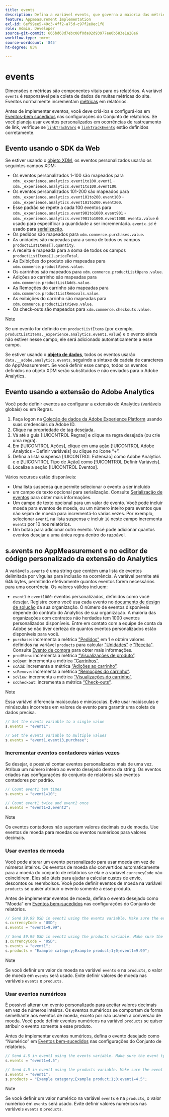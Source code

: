 ```yaml
---
title: events
description: Defina a variável events, que governa a maioria das métricas do site.
feature: Appmeasurement Implementation
exl-id: 6ef99ee5-40c3-4ff2-a75d-c97f2e8ec1f8
role: Admin, Developer
source-git-commit: 665bd68d7ebc08f0da02d93977ee0b583e1a28e6
workflow-type: tm+mt
source-wordcount: '845'
ht-degree: 85%

---
```


# events

Dimensões e métricas são componentes vitais para os relatórios. A variável `events` é responsável pela coleta de dados de muitas métricas do site. Eventos normalmente incrementam [métricas](/help/components/metrics/overview.md) em relatórios.

Antes de implementar eventos, você deve criá-los e configurá-los em [Eventos-bem sucedidos](/help/admin/admin/c-manage-report-suites/c-edit-report-suites/conversion-var-admin/c-success-events/success-event.md) nas configurações do Conjunto de relatórios. Se você planeja usar eventos personalizados em ocorrências de rastreamento de link, verifique se [`linkTrackVars`](../../config-vars/linktrackvars.md) e [`linkTrackEvents`](../../config-vars/linktrackevents.md) estão definidos corretamente.

## Evento usando o SDK da Web

Se estiver usando o [objeto XDM](/help/implement/aep-edge/xdm-var-mapping.md), os eventos personalizados usarão os seguintes campos XDM:

* Os eventos personalizados 1-100 são mapeados para `xdm._experience.analytics.event1to100.event1` - `xdm._experience.analytics.event1to100.event100`.
* Os eventos personalizados 101-200 são mapeados para `xdm._experience.analytics.event101to200.event100` - `xdm._experience.analytics.event101to200.event200`.
* Esse padrão se repete a cada 100 eventos para `xdm._experience.analytics.event901to1000.event901` - `xdm._experience.analytics.event901to1000.event1000`. `eventx.value` é usado para especificar a quantidade a ser incrementada. `eventx.id` é usado para [serialização](event-serialization.md).
* Os pedidos são mapeados para `xdm.commerce.purchases.value`.
* As unidades são mapeadas para a soma de todos os campos `productListItems[].quantity`.
* A receita é mapeada para a soma de todos os campos `productListItems[].priceTotal`.
* As Exibições do produto são mapeadas para `xdm.commerce.productViews.value`.
* Os carrinhos são mapeados para `xdm.commerce.productListOpens.value`.
* Adições ao carrinho são mapeadas para `xdm.commerce.productListAdds.value`.
* As Remoções do carrinho são mapeadas para `xdm.commerce.productListRemovals.value`.
* As exibições do carrinho são mapeadas para `xdm.commerce.productListViews.value`.
* Os check-outs são mapeados para `xdm.commerce.checkouts.value`.

>[!NOTE]
>
>Se um evento for definido em `productListItems` (por exemplo, `productListItems._experience.analytics.event1.value`) e o evento ainda não estiver nesse campo, ele será adicionado automaticamente a esse campo.

Se estiver usando o [**objeto de dados**](/help/implement/aep-edge/data-var-mapping.md), todos os eventos usarão `data.__adobe.analytics.events`, seguindo a sintaxe da cadeia de caracteres do AppMeasurement. Se você definir esse campo, todos os eventos definidos no objeto XDM serão substituídos e não enviados para o Adobe Analytics.

## Evento usando a extensão do Adobe Analytics

Você pode definir eventos ao configurar a extensão do Analytics (variáveis globais) ou em Regras.

1. Faça logon na [Coleção de dados da Adobe Experience Platform](https://experience.adobe.com/data-collection) usando suas credenciais da Adobe ID.
2. Clique na propriedade de tag desejada.
3. Vá até a guia [!UICONTROL Regras] e clique na regra desejada (ou crie uma regra).
4. Em [!UICONTROL Ações], clique em uma ação [!UICONTROL Adobe Analytics - Definir variáveis] ou clique no ícone “+”.
5. Defina a lista suspensa [!UICONTROL Extensão] como Adobe Analytics e o [!UICONTROL Tipo de Ação] como [!UICONTROL Definir Variáveis].
6. Localize a seção [!UICONTROL Eventos].

Vários recursos estão disponíveis:

* Uma lista suspensa que permite selecionar o evento a ser incluído
* um campo de texto opcional para serialização. Consulte [Serialização de eventos](event-serialization.md) para obter mais informações.
* Um campo de texto opcional para um valor de evento. Você pode incluir moeda para eventos de moeda, ou um número inteiro para eventos que não sejam de moeda para incrementá-lo várias vezes. Por exemplo, selecionar `event1` na lista suspensa e incluir `10` neste campo incrementa `event1` por 10 nos relatórios.
* Um botão para adicionar outro evento. Você pode adicionar quantos eventos desejar a uma única regra dentro do razoável.

## s.events no AppMeasurement e no editor de código personalizado da extensão do Analytics

A variável `s.events` é uma string que contém uma lista de eventos delimitada por vírgulas para inclusão na ocorrência. A variável permite até 64k bytes, permitindo efetivamente quantos eventos forem necessários para uma ocorrência. Os valores válidos incluem:

* `event1` e `event1000`: eventos personalizados, definidos como você desejar. Registre como você usa cada evento no [documento de design de solução](../../../prepare/solution-design.md) da sua organização. O número de eventos disponíveis depende do contrato do Analytics de sua organização. A maioria das organizações com contratos não herdados tem 1000 eventos personalizados disponíveis. Entre em contato com a equipe de conta da Adobe se não tiver certeza de quantos eventos personalizados estão disponíveis para você.
* `purchase`: incrementa a métrica [&quot;Pedidos&quot;](/help/components/metrics/orders.md) em 1 e obtém valores definidos na variável `products` para calcular [&quot;Unidades&quot;](/help/components/metrics/units.md) e [&quot;Receita&quot;](/help/components/metrics/revenue.md). Consulte [Evento de compra](event-purchase.md) para obter mais informações.
* `prodView`: incrementa a métrica [“Visualizações de produto”](/help/components/metrics/product-views.md).
* `scOpen`: incrementa a métrica [“Carrinhos”](/help/components/metrics/carts.md).
* `scAdd`: incrementa a métrica [“Adições ao carrinho”](/help/components/metrics/cart-additions.md).
* `scRemove`: incrementa a métrica [“Remoções do carrinho”](/help/components/metrics/cart-removals.md).
* `scView`: incrementa a métrica [“Visualizações do carrinho”](/help/components/metrics/cart-views.md).
* `scCheckout`: incrementa a métrica [“Check-outs”](/help/components/metrics/checkouts.md).

>[!NOTE]
>
>Essa variável diferencia maiúsculas e minúsculas. Evite usar maiúsculas e minúsculas incorretas em valores de evento para garantir uma coleta de dados precisa.

```js
// Set the events variable to a single value
s.events = "event1";

// Set the events variable to multiple values
s.events = "event1,event13,purchase";
```

### Incrementar eventos contadores várias vezes

Se desejar, é possível contar eventos personalizados mais de uma vez. Atribua um número inteiro ao evento desejado dentro da string. Os eventos criados nas configurações do conjunto de relatórios são eventos contadores por padrão.

```js
// Count event1 ten times
s.events = "event1=10";

// Count event1 twice and event2 once
s.events = "event1=2,event2";
```

>[!NOTE]
>
>Os eventos contadores não suportam valores decimais ou de moeda. Use eventos de moeda para moedas ou eventos numéricos para valores decimais.

### Usar eventos de moeda

Você pode alterar um evento personalizado para usar moeda em vez de números inteiros. Os eventos de moeda são convertidos automaticamente para a moeda do conjunto de relatórios se ela e a variável `currencyCode` não coincidirem. Eles são úteis para ajudar a calcular custos de envio, descontos ou reembolsos. Você pode definir eventos de moeda na variável `products` se quiser atribuir o evento somente a esse produto.

Antes de implementar eventos de moeda, defina o evento desejado como “Moeda” em [Eventos bem-sucedidos](/help/admin/admin/c-manage-report-suites/c-edit-report-suites/conversion-var-admin/c-success-events/success-event.md) nas configurações do Conjunto de relatórios.

```js
// Send $9.99 USD in event1 using the events variable. Make sure the event type for event1 is Currency in Report suite settings
s.currencyCode = "USD";
s.events = "event1=9.99";

// Send $9.99 USD in event1 using the products variable. Make sure the event type for event1 is Currency in Report suite settings
s.currencyCode = "USD";
s.events = "event1";
s.products = "Example category;Example product;1;0;event1=9.99";
```

>[!NOTE]
>
>Se você definir um valor de moeda na variável `events` e na `products`, o valor de moeda em `events` será usado. Evite definir valores de moeda nas variáveis `events` e `products`.

### Usar eventos numéricos

É possível alterar um evento personalizado para aceitar valores decimais em vez de números inteiros. Os eventos numéricos se comportam de forma semelhante aos eventos de moeda, exceto por não usarem a conversão de moeda. Você pode definir eventos numéricos na variável `products` se quiser atribuir o evento somente a esse produto.

Antes de implementar eventos numéricos, defina o evento desejado como “Numérico” em [Eventos bem-sucedidos](/help/admin/admin/c-manage-report-suites/c-edit-report-suites/conversion-var-admin/c-success-events/success-event.md) nas configurações do Conjunto de relatórios.

```js
// Send 4.5 in event1 using the events variable. Make sure the event type for event1 is Numeric in Report suite settings
s.events = "event1=4.5";

// Send 4.5 in event1 using the products variable. Make sure the event type for event1 is Numeric in Report suite settings
s.events = "event1";
s.products = "Example category;Example product;1;0;event1=4.5";
```

>[!NOTE]
>
>Se você definir um valor numérico na variável `events` e na `products`, o valor numérico em `events` será usado. Evite definir valores numéricos nas variáveis `events` e `products`.
